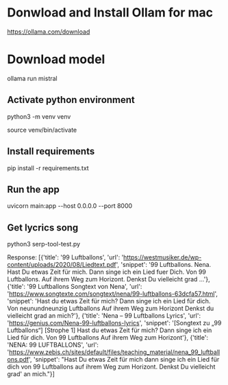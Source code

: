 # Donwload and Install Ollam for mac

https://ollama.com/download

# Download model

ollama run mistral

## Activate python environment

python3 -m venv venv

source venv/bin/activate 


## Install requirements

pip install -r requirements.txt

## Run the app

uvicorn main:app --host 0.0.0.0 --port 8000

## Get lycrics song

python3 serp-tool-test.py

Response:
[{'title': '99 Luftballons', 'url': 'https://westmusiker.de/wp-content/uploads/2020/08/Liedtext.pdf', 'snippet': '99 Luftballons. Nena. Hast Du etwas Zeit für mich. Dann singe ich ein Lied fuer Dich. Von 99 Luftballons. Auf ihrem Weg zum Horizont. Denkst Du vielleicht grad ...'}, {'title': '99 Luftballons Songtext von Nena', 'url': 'https://www.songtexte.com/songtext/nena/99-luftballons-63dcfa57.html', 'snippet': 'Hast du etwas Zeit für mich? Dann singe ich ein Lied für dich. Von neunundneunzig Luftballons Auf ihrem Weg zum Horizont Denkst du vielleicht grad an mich?'}, {'title': 'Nena – 99 Luftballons Lyrics', 'url': 'https://genius.com/Nena-99-luftballons-lyrics', 'snippet': '[Songtext zu „99 Luftballons“] [Strophe 1] Hast du etwas Zeit für mich? Dann singe ich ein Lied für dich. Von 99 Luftballons Auf ihrem Weg zum Horizont'}, {'title': 'NENA: 99 LUFTBALLONS', 'url': 'https://www.zebis.ch/sites/default/files/teaching_material/nena_99_luftballons.pdf', 'snippet': "Hast Du etwas Zeit für mich dann singe ich ein Lied für dich von 99 Luftballons auf ihrem Weg zum Horizont. Denkst Du vielleicht grad' an mich."}]